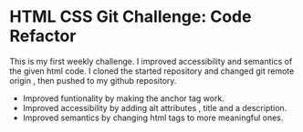 # HTML CSS Git Challenge: Code Refactor

This is my first weekly challenge.
I improved accessibility and semantics of the given html code.
I cloned the started repository and changed git remote origin ,
then pushed to my github repository.

- Improved funtionality by making the anchor tag work.
- Improved accessibility by adding alt attributes , title and a description.
- Improved semantics by changing html tags to more meaningful ones.

